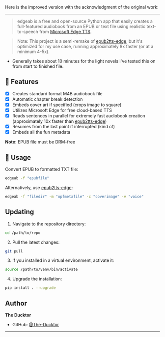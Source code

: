 Here is the improved version with the acknowledgment of the original work:

---

> edgeab is a free and open-source Python app that easily creates a full-featured audiobook from an EPUB or text file using realistic text-to-speech from [Microsoft Edge TTS](https://github.com/rany2/edge-tts/).

> Note: This project is a semi-remake of [epub2tts-edge](https://github.com/aedocw/epub2tts-edge), but it's optimized for my use case, running approximately 8x faster (or at a minimum 4-5x).

- Generally takes about 10 minutes for the light novels I've tested this on from start to finished file.

## 🚀 Features

- [x] Creates standard format M4B audiobook file
- [x] Automatic chapter break detection
- [x] Embeds cover art if specified (crops image to square)
- [x] Utilizes Microsoft Edge for free cloud-based TTS
- [x] Reads sentences in parallel for extremely fast audiobook creation (approximately 10x faster than [epub2tts-edge](https://github.com/aedocw/epub2tts-edge))
- [x] Resumes from the last point if interrupted (kind of)
- [x] Embeds all the fun metadata

**Note:** EPUB file must be DRM-free

## 📖 Usage

Convert EPUB to formatted TXT file:

```bash
edgeab -f "epubfile"
```

Alternatively, use [epub2tts-edge](https://github.com/aedocw/epub2tts-edge):

```bash
edgeab -f "filedir" -m "opfmetafile" -c "coverimage" -v "voice"
```

## Updating

1. Navigate to the repository directory:

```bash
cd /path/to/repo
```

2. Pull the latest changes:

```bash
git pull
```

3. If you installed in a virtual environment, activate it:

```bash
source /path/to/venv/bin/activate
```

4. Upgrade the installation:

```bash
pip install . --upgrade
```

## Author

**The Ducktor**

- GitHub: [@The-Ducktor](https://github.com/The-Ducktor)

---
